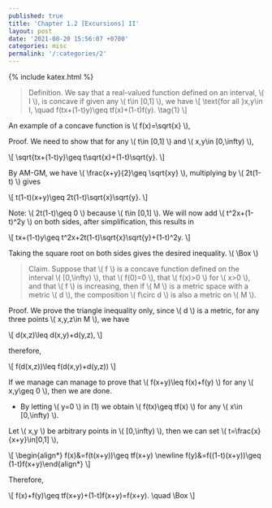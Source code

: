 ```yaml
---
published: true
title: 'Chapter 1.2 [Excursions] II'
layout: post
date: '2021-08-20 15:56:07 +0700'
categories: misc
permalink: '/:categories/2'
---
```

{% include katex.html %}

> Definition. We say that a real-valued function defined on an interval, \\( I \\), is concave if given any \\( t\in [0,1] \\), we have
\\[ \text{for all }x,y\in I, \quad f(tx+(1-t)y)\geq tf(x)+(1-t)f(y). \tag{1} \\]

An example of a concave function is \\( f(x)=\sqrt{x} \\),

Proof. We need to show that for any \\( t\in [0,1] \\) and \\( x,y\in [0,\infty) \\), 

\\[ \sqrt{tx+(1-t)y}\geq t\sqrt{x}+(1-t)\sqrt{y}. \\]

By AM-GM, we have \\( \frac{x+y}{2}\geq \sqrt{xy} \\), multiplying by \\( 2t(1-t) \\) gives

\\[ t(1-t)(x+y)\geq 2t(1-t)\sqrt{x}\sqrt{y}. \\]

Note: \\( 2t(1-t)\geq 0 \\) because \\( t\in [0,1] \\). We will now add \\( t^2x+(1-t)^2y \\) on both sides, after simplification, this results in

\\[ tx+(1-t)y\geq t^2x+2t(1-t)\sqrt{x}\sqrt{y}+(1-t)^2y. \\]

Taking the square root on both sides gives the desired inequality. \\( \Box \\)

> Claim. Suppose that \\( f \\) is a concave function defined on the interval \\( [0,\infty) \\), that \\( f(0)=0 \\), that \\( f(x)>0 \\) for \\( x>0 \\), and that \\( f \\) is increasing, then if \\( M \\) is a metric space with a metric \\( d \\), the composition \\( f\circ d \\) is also a metric on \\( M \\).

Proof. We prove the triangle inequality only, since \\( d \\) is a metric, for any three points \\( x,y,z\in M \\), we have

\\[ d(x,z)\leq d(x,y)+d(y,z), \\]

therefore,

\\[ f(d(x,z))\leq f(d(x,y)+d(y,z)) \\]

If we manage can manage to prove that \\( f(x+y)\leq f(x)+f(y) \\) for any \\( x,y\geq 0 \\), then we are done.

- By letting \\( y=0 \\) in (1) we obtain \\( f(tx)\geq tf(x) \\) for any \\( x\in [0,\infty) \\).

Let \\( x,y \\) be arbitrary points in \\( [0,\infty) \\), then we can set \\( t=\frac{x}{x+y}\in[0,1] \\),

\\[ \begin{align\*} f(x)&=f(t(x+y))\geq tf(x+y) \newline f(y)&=f((1-t)(x+y))\geq (1-t)f(x+y)\end{align\*} \\]

Therefore, 

\\[ f(x)+f(y)\geq tf(x+y)+(1-t)f(x+y)=f(x+y). \quad \Box \\]
